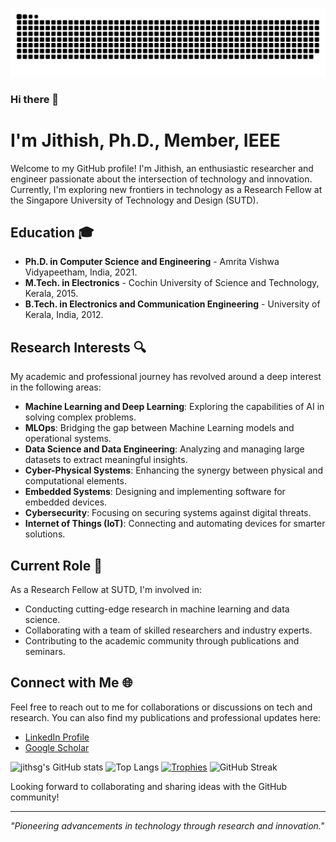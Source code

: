![Snake animation](https://github.com/jithsg/jithsg/blob/output/github-contribution-grid-snake.svg)



### Hi there 👋
# I'm Jithish, Ph.D., Member, IEEE

Welcome to my GitHub profile! I'm Jithish, an enthusiastic researcher and engineer passionate about the intersection of technology and innovation. Currently, I'm exploring new frontiers in technology as a Research Fellow at the Singapore University of Technology and Design (SUTD).

## Education 🎓
- **Ph.D. in Computer Science and Engineering** - Amrita Vishwa Vidyapeetham, India, 2021.
- **M.Tech. in Electronics** - Cochin University of Science and Technology, Kerala, 2015.
- **B.Tech. in Electronics and Communication Engineering** - University of Kerala, India, 2012.

## Research Interests 🔍
My academic and professional journey has revolved around a deep interest in the following areas:
- **Machine Learning and Deep Learning**: Exploring the capabilities of AI in solving complex problems.
- **MLOps**: Bridging the gap between Machine Learning models and operational systems.
- **Data Science and Data Engineering**: Analyzing and managing large datasets to extract meaningful insights.
- **Cyber-Physical Systems**: Enhancing the synergy between physical and computational elements.
- **Embedded Systems**: Designing and implementing software for embedded devices.
- **Cybersecurity**: Focusing on securing systems against digital threats.
- **Internet of Things (IoT)**: Connecting and automating devices for smarter solutions.

## Current Role 🚀
As a Research Fellow at SUTD, I'm involved in:
- Conducting cutting-edge research in machine learning and data science.
- Collaborating with a team of skilled researchers and industry experts.
- Contributing to the academic community through publications and seminars.

## Connect with Me 🌐
Feel free to reach out to me for collaborations or discussions on tech and research. You can also find my publications and professional updates here:

- [LinkedIn Profile](https://www.linkedin.com/in/jithishj/)
- [Google Scholar](https://scholar.google.com/citations?user=_rsVgDQAAAAJ&hl=en)

![jithsg's GitHub stats](https://github-readme-stats.vercel.app/api?username=jithsg&show_icons=true)
![Top Langs](https://github-readme-stats.vercel.app/api/top-langs/?username=jithsg&layout=compact)
[![Trophies](https://github-profile-trophy.vercel.app/?username=jithsg)](https://github.com/ryo-ma/github-profile-trophy)
![GitHub Streak](https://github-readme-streak-stats.herokuapp.com/?user=jithsg)





Looking forward to collaborating and sharing ideas with the GitHub community!

---

_"Pioneering advancements in technology through research and innovation."_

